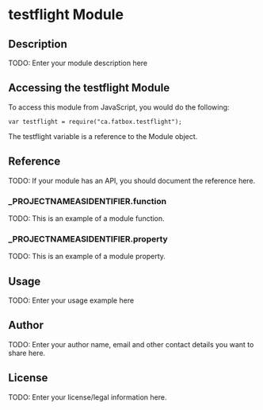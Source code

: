 # testflight Module

## Description

TODO: Enter your module description here

## Accessing the testflight Module

To access this module from JavaScript, you would do the following:

	var testflight = require("ca.fatbox.testflight");

The testflight variable is a reference to the Module object.	

## Reference

TODO: If your module has an API, you should document
the reference here.

### ___PROJECTNAMEASIDENTIFIER__.function

TODO: This is an example of a module function.

### ___PROJECTNAMEASIDENTIFIER__.property

TODO: This is an example of a module property.

## Usage

TODO: Enter your usage example here

## Author

TODO: Enter your author name, email and other contact
details you want to share here. 

## License

TODO: Enter your license/legal information here.
